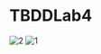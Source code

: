 # TBDDLab4
![2](https://user-images.githubusercontent.com/62537918/158164503-e23cba4a-f48a-4d94-b3a1-8390000cfab3.png)
![1](https://user-images.githubusercontent.com/62537918/158164523-a9c167e6-db71-4739-ab8a-02c4e5e16a82.jpeg)
